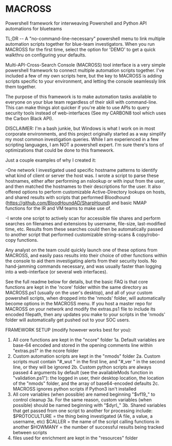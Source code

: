 # MACROSS
Powershell framework for interweaving Powershell and Python API automations for blueteams

TL;DR -- A "no-command-line-necessary" powershell menu to link multiple automation scripts together for blue-team investigators. When you run MACROSS for the first time, select the option for 'DEMO' to get a quick walkthru on configuring your defaults.

Multi-API-Cross-Search Console (MACROSS) tool interface is a very simple powershell framework to connect multiple automation scripts together. I've included a few of my own scripts here, but the key to MACROSS is adding scripts specific to your environment, and letting the console seamlessly link them together.

The purpose of this framework is to make automation tasks available to everyone on your blue team regardless of their skill with command-line. This can make things alot quicker if you're able to use APIs to query security tools instead of web-interfaces (See my CARBON8 tool which uses the Carbon Black API).

DISCLAIMER: I'm a bash junkie, but Windows is what I work on in most corporate environments, and this project originally started as a way simplify my most common investigation queries. While I am experienced in a few scripting languages, I am NOT a powershell expert. I'm sure there's tons of optimizations that could be done to this framework.

Just a couple examples of why I created it:

-One network I investigated used specific hostname patterns to identify what kind of client or server the host was. I wrote a script to parse these hostnames, either after performing an nslookup or with input from the user, and then matched the hostnames to their descriptions for the user. It also offered options to perform customizable Active-Directory lookups on hosts, and shared results with scripts that performed Bloodhound (https://github.com/BloodHoundAD/SharpHound) and basic NMAP functions for the IR and VM teams to make use of.

-I wrote one script to actively scan for accessible file shares and perform searches on filenames and extensions by username, file-size, last-modified time, etc. Results from these searches could then be automatically passed to another script that performed customizable string-scans & copy/robo-copy functions.

Any analyst on the team could quickly launch one of these options from MACROSS, and easily pass results into their choice of other functions within the console to aid them investigating alerts from their security tools. No hand-jamming commands necessary, and was usually faster than logging into a web-interface (or several web interfaces).

See the full readme below for details, but the basic FAQ is that core functions are kept in the 'ncore' folder within the same directory as MACROSS.ps1 (usually on the user's desktop), and all of your custom powershell scripts, when dropped into the 'nmods' folder, will automatically become options in the MACROSS menu. If you host a master repo for MACROSS on your network and modify the extras.ps1 file to include its encoded filepath, then any updates you make to your scripts in the 'nmods' folder will automatically get pushed out to your SOC users.

FRAMEWORK SETUP (modify however works best for you):
1. All core functions are kept in the "ncore" folder
1a. Default variables are base-64 encoded and stored in the opening comments line within "extras.ps1" in the ncore folder
2. Custom automation scripts are kept in the "nmods" folder
2a. Custom scripts must contain "#_wut " in the first line, and "#_ver " in the second line, or they will be ignored
2b. Custom python scripts are always passed 4 arguments by default (see the availableMods function in "validation.ps1"): the logged in user, their desktop location, the location of the "nmods" folder, and the array of base64-encoded defaults
2c. MACROSS ignores python scripts if Python3 isn't installed
3. All core variables (when possible) are named beginning "$vf19_" to control cleanup
3a. For the same reason, custom variables (when possible) should be named beginning with "$dyrl_"
3b. Shared variables that get passed from one script to another for processing include:
	$PROTOCULTURE = the thing being investigated (A file, a value, a username, etc)
	$CALLER = the name of the script calling functions in another
	$HOWMANY = the number of successful results being tracked between scripts
4. files used for enrichment are kept in the "resources" folder

